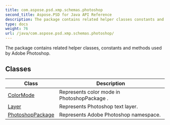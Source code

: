 ```yaml
---
title: com.aspose.psd.xmp.schemas.photoshop
second_title: Aspose.PSD for Java API Reference
description: The package contains related helper classes constants and methods used by Adobe Photoshop.
type: docs
weight: 76
url: /java/com.aspose.psd.xmp.schemas.photoshop/
---
```



The package contains related helper classes, constants and methods used by Adobe Photoshop.


## Classes

| Class | Description |
| --- | --- |
| [ColorMode](../com.aspose.psd.xmp.schemas.photoshop/colormode) | Represents color mode in  PhotoshopPackage . |
| [Layer](../com.aspose.psd.xmp.schemas.photoshop/layer) | Represents Photoshop text layer. |
| [PhotoshopPackage](../com.aspose.psd.xmp.schemas.photoshop/photoshoppackage) | Represents Adobe Photoshop namespace. |
